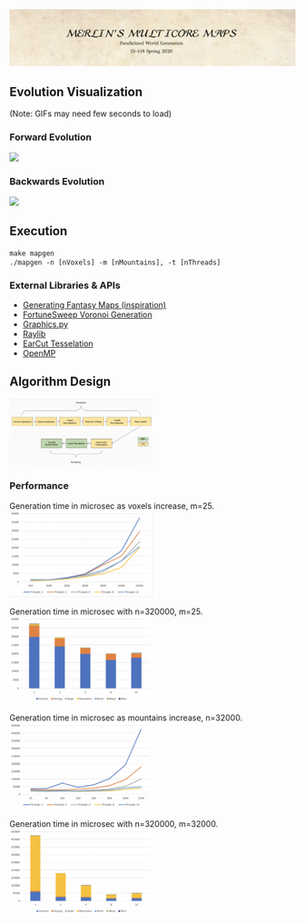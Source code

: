 <img src="documentation/title.png">

## Evolution Visualization
(Note: GIFs may need few seconds to load)

### Forward Evolution
<img src="documentation/evolution_forward.gif" width="50%">

### Backwards Evolution
<img src="documentation/evolution_backwards.gif" width="50%">

## Execution

```
make mapgen
./mapgen -n [nVoxels] -m [nMountains], -t [nThreads]
```

### External Libraries & APIs

* [Generating Fantasy Maps (inspiration)](http://mewo2.com/notes/terrain/)
* [FortuneSweep Voronoi Generation](https://github.com/JCash/voronoi)
* [Graphics.py](https://mcsp.wartburg.edu/zelle/python/graphics.py)
* [Raylib](https://www.raylib.com)
* [EarCut Tesselation](https://github.com/mapbox/earcut)
* [OpenMP](https://www.openmp.org)

## Algorithm Design

<img src="documentation/block_diagram.png" width="50%">

### Performance



Generation time in microsec as voxels increase, m=25.
<img src="documentation/voxel_speedup.png" width="50%">

Generation time in microsec with n=320000, m=25.
<img src="documentation/voxel_breakdown.png" width="50%">

Generation time in microsec as mountains increase, n=32000.
<img src="documentation/mountain_speedup.png" width="50%">

Generation time in microsec with n=320000, m=32000.
<img src="documentation/mountain_breakdown.png" width="50%">
